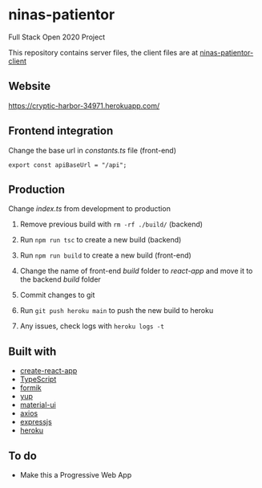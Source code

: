 # ninas-patientor

Full Stack Open 2020 Project

This repository contains server files, the client files are at [ninas-patientor-client](https://github.com/NinaKWelch/ninas-patientor-client)

## Website

https://cryptic-harbor-34971.herokuapp.com/

## Frontend integration

Change the base url in _constants.ts_ file (front-end)

```
export const apiBaseUrl = "/api";
```

## Production

Change _index.ts_ from development to production

1. Remove previous build with `rm -rf ./build/` (backend)

2. Run `npm run tsc` to create a new build (backend)

3. Run `npm run build` to create a new build (front-end)

4. Change the name of front-end _build_ folder to _react-app_ and move it to the backend _build_ folder 

5. Commit changes to git

6. Run `git push heroku main` to push the new build to heroku

4. Any issues, check logs with `heroku logs -t`

## Built with

* [create-react-app](https://github.com/facebook/create-react-app)
* [TypeScript](https://github.com/microsoft/TypeScript)
* [formik](https://github.com/jaredpalmer/formik)
* [yup](https://github.com/jquense/yup)
* [material-ui](https://github.com/mui/material-ui)
* [axios](https://github.com/axios/axios)
* [expressjs](https://github.com/expressjs)
* [heroku](https://github.com/heroku)

## To do
* Make this a Progressive Web App



